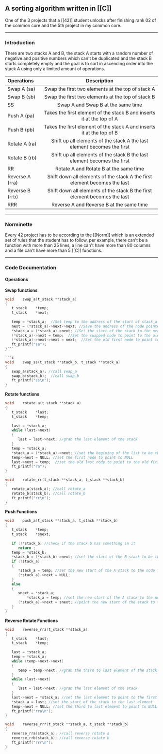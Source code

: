
## A sorting algorithm written in [[C]]

One of the 3 projects that a [[42]] student unlocks after finishing rank 02 of the common core and the 5th project in my common core.

___
### Introduction

There are two stacks A and B, the stack A starts with a random number of negative and positive numbers which can't be duplicated and the stack B starts completely empty and the goal is to sort in ascending order into the stack A using only a limited amount of operations.

| Operations      |                                Description                                |
|:--------------- |:-------------------------------------------------------------------------:|
| Swap A (sa)     |             Swap the first two elements at the top of stack A             |
| Swap B (sb)     |             Swap the first two elements at the top of stack B             |
| SS              |                    Swap A and Swap B at the same time                     |
| Push A (pa)     |   Takes the first element of the stack B and inserts it at the top of A   |
| Push B (pb)     |   Takes the first element of the stack A and inserts it at the top of B   |
| Rotate A (ra)   |  Shift up all elements of the stack A the last element becomes the first  |
| Rotate B (rb)   |  Shift up all elements of the stack B the last element becomes the first  |
| RR              |                  Rotate A and Rotate B at the same time                   |
| Reverse A (rra) | Shift down all elements of the stack A the first element becomes the last |
| Reverse B (rrb) | Shift down all elements of the stack B the first element becomes the last |
| RRR             |                 Reverse A and Reverse B at the same time                  |

___
### Norminette

Every 42 project has to be according to the [[Norm]] which is an extended set of rules that the student has to follow, per example, there can't be a function with more than 25 lines, a line can't have more than 80 columns and a file can't have more than 5 [[C]] functions. 

___

### Code Documentation

#### Operations

<b>Swap functions</b>

```C
void    swap_a(t_stack **stack_a)  
{  
   t_stack    *temp;  
   t_stack    *next;  
  
   temp = *stack_a;  //Set temp to the address of the start of stack_a
   next = (*stack_a)->next->next; //Save the address of the node pointed by the second node
   *stack_a = (*stack_a)->next; //Set the start of the stack to the next node
   (*stack_a)->next = temp;  //Set the swapped node to point to the old first node
   (*stack_a)->next->next = next;  //Set the old first node to point to the node that was pointed by the second node
   ft_printf("sa");  
}```

```c
void    swap_ss(t_stack **stack_b, t_stack **stack_a)  
{  
   swap_a(stack_a); //call swap_a
   swap_b(stack_b);  //call swap_b
   ft_printf("ss\n");  
}
```

<b>Rotate functions</b>

```c
void    rotate_a(t_stack **stack_a)  
{  
   t_stack    *last;  
   t_stack    *temp;  
  
   last = *stack_a;
   while (last->next)  
   {  
      last = last->next; //grab the last element of the stack
   }  
   temp = *stack_a;
   *stack_a = (*stack_a)->next; //set the begining of the list to be the second node
   temp->next = NULL; //set the first node to point to NULL  
   last->next = temp;  //set the old last node to point to the old first node
   ft_printf("ra");  
}
```

```c
void    rotate_rr(t_stack **stack_a, t_stack **stack_b)  
{  
   rotate_a(stack_a); //call rotate_a
   rotate_b(stack_b); //call rotate_b
   ft_printf("rr\n");  
}
```

<b>Push Functions</b>

```c
void    push_a(t_stack **stack_a, t_stack **stack_b)  
{  
   t_stack    *temp;  
   t_stack    *snext;  
  
   if (!*stack_b) //check if the stack b has something in it
      return ;  
   temp = *stack_b;  
   *stack_b = (*stack_b)->next; //set the start of the B stack to be the second node
   if (!stack_a)  
   {  
      *stack_a = temp; //set the new start of the A stack to the node from stack B
      (*stack_a)->next = NULL;  
   }  
   else  
   {  
      snext = *stack_a;  
	      *stack_a = temp; //set the new start of the A stack to the node from stack B
      (*stack_a)->next = snext; //point the new start of the stack to the old first node
   }  
}
```

<b>Reverse Rotate Functions</b>

```c
void    reverse_rra(t_stack **stack_a)  
{  
   t_stack    *last;  
   t_stack    *temp;  
  
   last = *stack_a;  
   temp = *stack_a;  
   while (temp->next->next)  
   {  
      temp = temp->next; //grab the third to last element of the stack 
   }  
   while (last->next)  
   {  
      last = last->next; //grab the last element of the stack
   }  
   last->next = *stack_a; //set the last element to point to the first
   *stack_a = last; //set the start of the stack to the last element
   temp->next = NULL; //set the third to last element to point to NULL
   ft_printf("rra\n");  
}
```


```c
void    reverse_rrr(t_stack **stack_a, t_stack **stack_b)  
{  
   reverse_rra(stack_a); //call reverse rotate a
   reverse_rrb(stack_b); //call reverse rotate b
   ft_printf("rrr\n");  
}
```